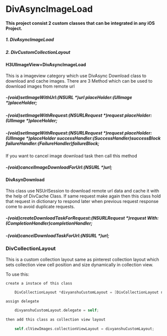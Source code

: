 # DivAsyncImageLoad

#### This project consist 2 custom classes that can be integrated in any iOS Project.

##### 1. DivAsyncImageLoad

##### 2. DivCustomCollectionLayout




#### H3UIImageView+DivAsyncImageLoad

This is a imageview category which use DivAsync Download class to download and cache images. There are 3 Method which can be
used to download images from remote url

##### -(void)setImageWithUrl:(NSURL *)url placeHolder:(UIImage *)placeHolder;

##### -(void)setImageWithRequest:(NSURLRequest *)request placeHolder:(UIImage *)placeHolder;

##### -(void)setImageWithRequest:(NSURLRequest *)request placeHolder:(UIImage *)placeHolder successHandler:(SuccessHandler)successBlock failureHandler:(FailureHandler)failureBlock;


If you want to cancel image download task then call this method

##### -(void)cancelImageDownloadForUrl:(NSURL *)url;


#### DivAsynDownload

This class use NSUrlSession to download remote url data and cache it with the help of DivCache Class. If same request make again
then this class hold that request in dictionary to respond later when previous request response come to avoid duplicate requests.

##### -(void)createDownloadTaskForRequest:(NSURLRequest *)request With:(CompletionHandler)completionHandler;

##### -(void)cancelDownloadTaskForUrl:(NSURL *)url;


### DivCollectionLayout

This is a custom collection layout same as pinterest collection layout which sets collection view cell position and size dynamically
in collection view.

To use this:
```Objective-C
create a instace of this class

    DivCollectionLayout *divyanshuCustomLayout = [DivCollectionLayout new];
    
assign delegate

    divyanshuCustomLayout.delegate = self;
    
then add this class as collection view layout
    
    self.clViewImages.collectionViewLayout = divyanshuCustomLayout;
```

